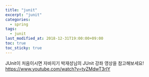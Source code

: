 ```yaml
---
title: "junit"
excerpt: "junit"
categories:
  - spring
tags:
  - junit
last_modified_at: 2018-12-31T19:00:00+09:00
toc: true
toc_sticky: true
---
```


JUnit이 처음이시면 자바지기 박재성님의 JUnit 강좌 영상을 참고해보세요!
https://www.youtube.com/watch?v=tyZMdwT3rIY
